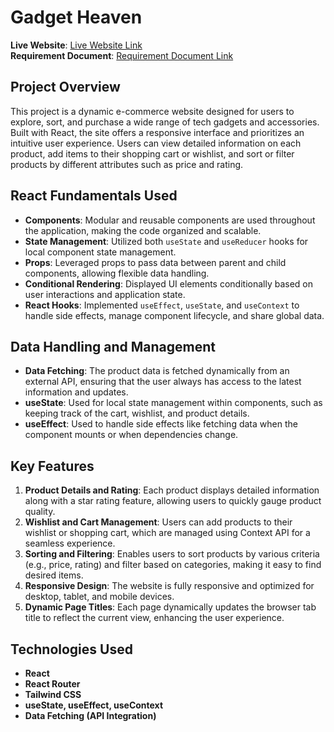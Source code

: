 # Gadget Heaven

**Live Website**: [Live Website Link](https://gadget-heaven01.netlify.app/)  
**Requirement Document**: [Requirement Document Link](https://drive.google.com/file/d/1aBLaCDyupQj7Zt5C2uB2e9cPP2h0hP-s/view?usp=sharing)

## Project Overview

This project is a dynamic e-commerce website designed for users to explore, sort, and purchase a wide range of tech gadgets and accessories. Built with React, the site offers a responsive interface and prioritizes an intuitive user experience. Users can view detailed information on each product, add items to their shopping cart or wishlist, and sort or filter products by different attributes such as price and rating.

## React Fundamentals Used

- **Components**: Modular and reusable components are used throughout the application, making the code organized and scalable.
- **State Management**: Utilized both `useState` and `useReducer` hooks for local component state management.
- **Props**: Leveraged props to pass data between parent and child components, allowing flexible data handling.
- **Conditional Rendering**: Displayed UI elements conditionally based on user interactions and application state.
- **React Hooks**: Implemented `useEffect`, `useState`, and `useContext` to handle side effects, manage component lifecycle, and share global data.

## Data Handling and Management

- **Data Fetching**: The product data is fetched dynamically from an external API, ensuring that the user always has access to the latest information and updates.
- **useState**: Used for local state management within components, such as keeping track of the cart, wishlist, and product details.
- **useEffect**: Used to handle side effects like fetching data when the component mounts or when dependencies change.

## Key Features

1. **Product Details and Rating**: Each product displays detailed information along with a star rating feature, allowing users to quickly gauge product quality.
2. **Wishlist and Cart Management**: Users can add products to their wishlist or shopping cart, which are managed using Context API for a seamless experience.
3. **Sorting and Filtering**: Enables users to sort products by various criteria (e.g., price, rating) and filter based on categories, making it easy to find desired items.
4. **Responsive Design**: The website is fully responsive and optimized for desktop, tablet, and mobile devices.
5. **Dynamic Page Titles**: Each page dynamically updates the browser tab title to reflect the current view, enhancing the user experience.

## Technologies Used

- **React**
- **React Router**
- **Tailwind CSS**
- **useState, useEffect, useContext**
- **Data Fetching (API Integration)**
